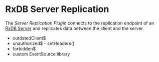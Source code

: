 # RxDB Server Replication

The *Server Replication Plugin* connects to the replication endpoint of an [RxDB Server](./server.md) and replicates data between the client and the server.




- outdatedClient$
- unauthorized$ - setHeaders()
- forbidden$
- custom EventSource library

